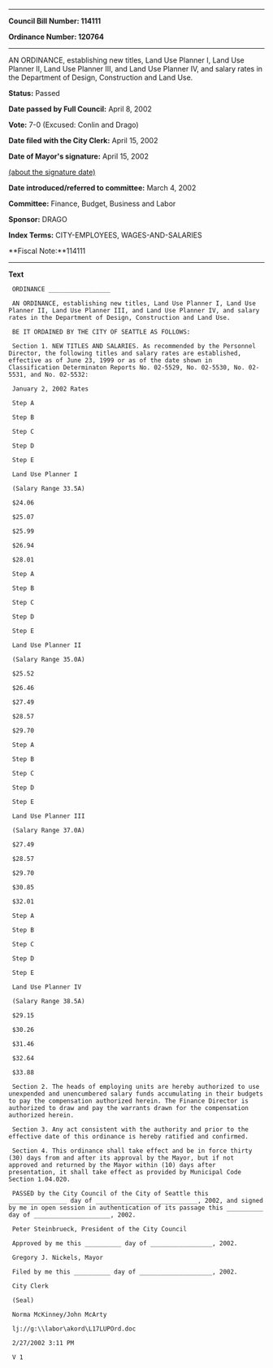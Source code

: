 

********

**Council Bill Number: 114111**
   
**Ordinance Number: 120764**
********

 AN ORDINANCE, establishing new titles, Land Use Planner I, Land Use Planner II, Land Use Planner III, and Land Use Planner IV, and salary rates in the Department of Design, Construction and Land Use.

**Status:** Passed
   
**Date passed by Full Council:** April 8, 2002
   
**Vote:** 7-0 (Excused: Conlin and Drago)
   
**Date filed with the City Clerk:** April 15, 2002
   
**Date of Mayor's signature:** April 15, 2002
   
[(about the signature date)](/~public/approvaldate.htm)
   
   
   
**Date introduced/referred to committee:** March 4, 2002
   
**Committee:** Finance, Budget, Business and Labor
   
**Sponsor:** DRAGO
   
   
**Index Terms:** CITY-EMPLOYEES, WAGES-AND-SALARIES

**Fiscal Note:**114111

********

**Text**
   
```
 ORDINANCE _________________

 AN ORDINANCE, establishing new titles, Land Use Planner I, Land Use Planner II, Land Use Planner III, and Land Use Planner IV, and salary rates in the Department of Design, Construction and Land Use.

 BE IT ORDAINED BY THE CITY OF SEATTLE AS FOLLOWS:

 Section 1. NEW TITLES AND SALARIES. As recommended by the Personnel Director, the following titles and salary rates are established, effective as of June 23, 1999 or as of the date shown in Classification Determinaton Reports No. 02-5529, No. 02-5530, No. 02- 5531, and No. 02-5532:

 January 2, 2002 Rates

 Step A

 Step B

 Step C

 Step D

 Step E

 Land Use Planner I

 (Salary Range 33.5A)

 $24.06

 $25.07

 $25.99

 $26.94

 $28.01

 Step A

 Step B

 Step C

 Step D

 Step E

 Land Use Planner II

 (Salary Range 35.0A)

 $25.52

 $26.46

 $27.49

 $28.57

 $29.70

 Step A

 Step B

 Step C

 Step D

 Step E

 Land Use Planner III

 (Salary Range 37.0A)

 $27.49

 $28.57

 $29.70

 $30.85

 $32.01

 Step A

 Step B

 Step C

 Step D

 Step E

 Land Use Planner IV

 (Salary Range 38.5A)

 $29.15

 $30.26

 $31.46

 $32.64

 $33.88

 Section 2. The heads of employing units are hereby authorized to use unexpended and unencumbered salary funds accumulating in their budgets to pay the compensation authorized herein. The Finance Director is authorized to draw and pay the warrants drawn for the compensation authorized herein.

 Section 3. Any act consistent with the authority and prior to the effective date of this ordinance is hereby ratified and confirmed.

 Section 4. This ordinance shall take effect and be in force thirty (30) days from and after its approval by the Mayor, but if not approved and returned by the Mayor within (10) days after presentation, it shall take effect as provided by Municipal Code Section 1.04.020.

 PASSED by the City Council of the City of Seattle this ________________ day of ____________________________, 2002, and signed by me in open session in authentication of its passage this __________ day of _____________________, 2002.

 Peter Steinbrueck, President of the City Council

 Approved by me this __________ day of _________________, 2002.

 Gregory J. Nickels, Mayor

 Filed by me this __________ day of ____________________, 2002.

 City Clerk

 (Seal)

 Norma McKinney/John McArty

 lj://g:\\labor\akord\L17LUPOrd.doc

 2/27/2002 3:11 PM

 V 1

```
